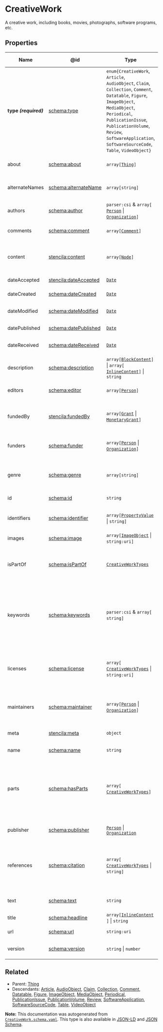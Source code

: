 # CreativeWork

A creative work, including books, movies, photographs, software programs, etc. 

## Properties

| Name                  | @id                                                                   | Type                                                                                                                                                                                                                                                                              | Description                                                                                                              | Inherited from                    |
| --------------------- | --------------------------------------------------------------------- | --------------------------------------------------------------------------------------------------------------------------------------------------------------------------------------------------------------------------------------------------------------------------------- | ------------------------------------------------------------------------------------------------------------------------ | --------------------------------- |
| **type _(required)_** | [schema:type](https://schema.org/type)                                | `enum{`​`CreativeWork`, `Article`, `AudioObject`, `Claim`, `Collection`, `Comment`, `Datatable`, `Figure`, `ImageObject`, `MediaObject`, `Periodical`, `PublicationIssue`, `PublicationVolume`, `Review`, `SoftwareApplication`, `SoftwareSourceCode`, `Table`, `VideoObject`​`}` | The name of the type.                                                                                                    | [Entity](./Entity.md)             |
| about                 | [schema:about](https://schema.org/about)                              | `array[`​[`Thing`](./Thing.md)​`]`                                                                                                                                                                                                                                                | The subject matter of the content.                                                                                       | [CreativeWork](./CreativeWork.md) |
| alternateNames        | [schema:alternateName](https://schema.org/alternateName)              | `array[`​`string`​`]`                                                                                                                                                                                                                                                             | Alternate names (aliases) for the item.                                                                                  | [Thing](./Thing.md)               |
| authors               | [schema:author](https://schema.org/author)                            | `parser:csi` & `array[`​[`Person`](./Person.md) \| [`Organization`](./Organization.md)​`]`                                                                                                                                                                                        | The authors of this creative work.                                                                                       | [CreativeWork](./CreativeWork.md) |
| comments              | [schema:comment](https://schema.org/comment)                          | `array[`​[`Comment`](./Comment.md)​`]`                                                                                                                                                                                                                                            | Comments about this creative work.                                                                                       | [CreativeWork](./CreativeWork.md) |
| content               | [stencila:content](https://schema.stenci.la/content.jsonld)           | `array[`​[`Node`](./Node.md)​`]`                                                                                                                                                                                                                                                  | The structured content of this creative work c.f. property \`text\`.                                                     | [CreativeWork](./CreativeWork.md) |
| dateAccepted          | [stencila:dateAccepted](https://schema.stenci.la/dateAccepted.jsonld) | [`Date`](./Date.md)                                                                                                                                                                                                                                                               | Date/time of acceptance.                                                                                                 | [CreativeWork](./CreativeWork.md) |
| dateCreated           | [schema:dateCreated](https://schema.org/dateCreated)                  | [`Date`](./Date.md)                                                                                                                                                                                                                                                               | Date/time of creation.                                                                                                   | [CreativeWork](./CreativeWork.md) |
| dateModified          | [schema:dateModified](https://schema.org/dateModified)                | [`Date`](./Date.md)                                                                                                                                                                                                                                                               | Date/time of most recent modification.                                                                                   | [CreativeWork](./CreativeWork.md) |
| datePublished         | [schema:datePublished](https://schema.org/datePublished)              | [`Date`](./Date.md)                                                                                                                                                                                                                                                               | Date of first publication.                                                                                               | [CreativeWork](./CreativeWork.md) |
| dateReceived          | [schema:dateReceived](https://schema.org/dateReceived)                | [`Date`](./Date.md)                                                                                                                                                                                                                                                               | Date/time that work was received.                                                                                        | [CreativeWork](./CreativeWork.md) |
| description           | [schema:description](https://schema.org/description)                  | `array[`​[`BlockContent`](./BlockContent.md)​`]` \| `array[`​[`InlineContent`](./InlineContent.md)​`]` \| `string`                                                                                                                                                                | A description of the item.                                                                                               | [Thing](./Thing.md)               |
| editors               | [schema:editor](https://schema.org/editor)                            | `array[`​[`Person`](./Person.md)​`]`                                                                                                                                                                                                                                              | People who edited the \`CreativeWork\`.                                                                                  | [CreativeWork](./CreativeWork.md) |
| fundedBy              | [stencila:fundedBy](https://schema.stenci.la/fundedBy.jsonld)         | `array[`​[`Grant`](./Grant.md) \| [`MonetaryGrant`](./MonetaryGrant.md)​`]`                                                                                                                                                                                                       | Grants that funded the \`CreativeWork\`; reverse of \`fundedItems\`.                                                     | [CreativeWork](./CreativeWork.md) |
| funders               | [schema:funder](https://schema.org/funder)                            | `array[`​[`Person`](./Person.md) \| [`Organization`](./Organization.md)​`]`                                                                                                                                                                                                       | People or organizations that funded the \`CreativeWork\`.                                                                | [CreativeWork](./CreativeWork.md) |
| genre                 | [schema:genre](https://schema.org/genre)                              | `array[`​`string`​`]`                                                                                                                                                                                                                                                             | Genre of the creative work, broadcast channel or group.                                                                  | [CreativeWork](./CreativeWork.md) |
| id                    | [schema:id](https://schema.org/id)                                    | `string`                                                                                                                                                                                                                                                                          | The identifier for this item.                                                                                            | [Entity](./Entity.md)             |
| identifiers           | [schema:identifier](https://schema.org/identifier)                    | `array[`​[`PropertyValue`](./PropertyValue.md) \| `string`​`]`                                                                                                                                                                                                                    | Any kind of identifier for any kind of Thing.                                                                            | [Thing](./Thing.md)               |
| images                | [schema:image](https://schema.org/image)                              | `array[`​[`ImageObject`](./ImageObject.md) \| `string:uri`​`]`                                                                                                                                                                                                                    | Images of the item.                                                                                                      | [Thing](./Thing.md)               |
| isPartOf              | [schema:isPartOf](https://schema.org/isPartOf)                        | [`CreativeWorkTypes`](./CreativeWorkTypes.md)                                                                                                                                                                                                                                     | An item or other CreativeWork that this CreativeWork is a part of.                                                       | [CreativeWork](./CreativeWork.md) |
| keywords              | [schema:keywords](https://schema.org/keywords)                        | `parser:csi` & `array[`​`string`​`]`                                                                                                                                                                                                                                              | Keywords or tags used to describe this content. Multiple entries in a keywords list are typically delimited by commas.   | [CreativeWork](./CreativeWork.md) |
| licenses              | [schema:license](https://schema.org/license)                          | `array[`​[`CreativeWorkTypes`](./CreativeWorkTypes.md) \| `string:uri`​`]`                                                                                                                                                                                                        | License documents that applies to this content, typically indicated by URL.                                              | [CreativeWork](./CreativeWork.md) |
| maintainers           | [schema:maintainer](https://schema.org/maintainer)                    | `array[`​[`Person`](./Person.md) \| [`Organization`](./Organization.md)​`]`                                                                                                                                                                                                       | The people or organizations who maintain this CreativeWork.                                                              | [CreativeWork](./CreativeWork.md) |
| meta                  | [stencila:meta](https://schema.stenci.la/meta.jsonld)                 | `object`                                                                                                                                                                                                                                                                          | Metadata associated with this item.                                                                                      | [Entity](./Entity.md)             |
| name                  | [schema:name](https://schema.org/name)                                | `string`                                                                                                                                                                                                                                                                          | The name of the item.                                                                                                    | [Thing](./Thing.md)               |
| parts                 | [schema:hasParts](https://schema.org/hasParts)                        | `array[`​[`CreativeWorkTypes`](./CreativeWorkTypes.md)​`]`                                                                                                                                                                                                                        | Elements of the collection which can be a variety of different elements, such as Articles, Datatables, Tables and more.  | [CreativeWork](./CreativeWork.md) |
| publisher             | [schema:publisher](https://schema.org/publisher)                      | [`Person`](./Person.md) \| [`Organization`](./Organization.md)                                                                                                                                                                                                                    | A publisher of the CreativeWork.                                                                                         | [CreativeWork](./CreativeWork.md) |
| references            | [schema:citation](https://schema.org/citation)                        | `array[`​[`CreativeWorkTypes`](./CreativeWorkTypes.md) \| `string`​`]`                                                                                                                                                                                                            | References to other creative works, such as another publication, web page, scholarly article, etc.                       | [CreativeWork](./CreativeWork.md) |
| text                  | [schema:text](https://schema.org/text)                                | `string`                                                                                                                                                                                                                                                                          | The textual content of this creative work.                                                                               | [CreativeWork](./CreativeWork.md) |
| title                 | [schema:headline](https://schema.org/headline)                        | `array[`​[`InlineContent`](./InlineContent.md)​`]` \| `string`                                                                                                                                                                                                                    | The title of the creative work.                                                                                          | [CreativeWork](./CreativeWork.md) |
| url                   | [schema:url](https://schema.org/url)                                  | `string:uri`                                                                                                                                                                                                                                                                      | The URL of the item.                                                                                                     | [Thing](./Thing.md)               |
| version               | [schema:version](https://schema.org/version)                          | `string` \| `number`                                                                                                                                                                                                                                                              | The version of the creative work.                                                                                        | [CreativeWork](./CreativeWork.md) |

## Related

-   Parent: [Thing](./Thing.md)
-   Descendants: [Article](./Article.md), [AudioObject](./AudioObject.md), [Claim](./Claim.md), [Collection](./Collection.md), [Comment](./Comment.md), [Datatable](./Datatable.md), [Figure](./Figure.md), [ImageObject](./ImageObject.md), [MediaObject](./MediaObject.md), [Periodical](./Periodical.md), [PublicationIssue](./PublicationIssue.md), [PublicationVolume](./PublicationVolume.md), [Review](./Review.md), [SoftwareApplication](./SoftwareApplication.md), [SoftwareSourceCode](./SoftwareSourceCode.md), [Table](./Table.md), [VideoObject](./VideoObject.md)

**Note:** This documentation was autogenerated from [`CreativeWork.schema.yaml`](https://github.com/stencila/schema/blob/master/schema/CreativeWork.schema.yaml). This type is also available in [JSON-LD](https://schema.org/CreativeWork) and [JSON Schema](https://schema.stenci.la/CreativeWork.schema.json).
